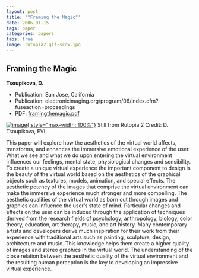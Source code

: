 ```yaml
---
layout: post
title: '"Framing the Magic"'
date: 2006-01-15
tags: paper
categories: papers
tabs: true
image: rutopia2.gif-srcw.jpg
---
```


## Framing the Magic
**Tsoupikova, D.**
- Publication: San Jose, California
- Publication: electronicimaging.org/program/06/index.cfm?fuseaction=proceedings
- PDF: [framingthemagic.pdf](/documents/framingthemagic.pdf)


[![image](https://www.evl.uic.edu/output/originals/rutopia2.gif-srcw.jpg){:style="max-width: 100%"}](https://www.evl.uic.edu/output/originals/rutopia2.gif-srcw.jpg)
Still from Rutopia 2
Credit: D. Tsoupikova, EVL

This paper will explore how the aesthetics of the virtual world affects, transforms, and enhances the immersive emotional experience of the user. What we see and what we do upon entering the virtual environment influences our feelings, mental state, physiological changes and sensibility. To create a unique virtual experience the important component to design is the beauty of the virtual world based on the aesthetics of the graphical objects such as textures, models, animation, and special effects. The aesthetic potency of the images that comprise the virtual environment can make the immersive experience much stronger and more compelling. The aesthetic qualities of the virtual world as born out through images and graphics can influence the user&rsquo;s state of mind. Particular changes and effects on the user can be induced through the application of techniques derived from the research fields of psychology, anthropology, biology, color theory, education, art therapy, music, and art history. Many contemporary artists and developers derive much inspiration for their work from their experience with traditional arts such as painting, sculpture, design, architecture and music. This knowledge helps them create a higher quality of images and stereo graphics in the virtual world. The understanding of the close relation between the aesthetic quality of the virtual environment and the resulting human perception is the key to developing an impressive virtual experience.